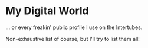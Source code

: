 # My Digital World

… or every freakin' public profile I use on the Intertubes.

Non-exhaustive list of course, but I'll try to list them all!
